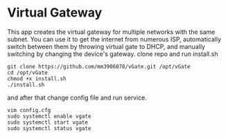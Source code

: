 # Virtual Gateway
This app creates the virtual gateway for multiple networks with the same subnet. You can use it to get the internet from numerous ISP, automatically switch between them by throwing virtual gate to DHCP, and manually switching by changing the device's gateway.
clone repo and run install.sh
```
git clone https://github.com/mm3906078/vGate.git /opt/vGate
cd /opt/vGate
chmod +x install.sh
./install.sh
```
and after that change config file and run service.
```
vim config.cfg
sudo systemctl enable vgate
sudo systemctl start vgate
sudo systemctl status vgate
```
